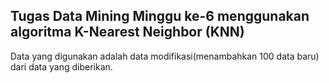 ## Tugas Data Mining Minggu ke-6 menggunakan algoritma K-Nearest Neighbor (KNN)

Data yang digunakan adalah data modifikasi(menambahkan 100 data baru) dari data yang diberikan.
